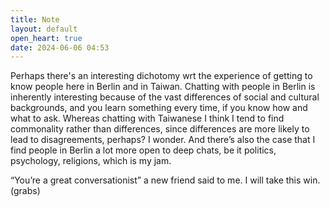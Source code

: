 ```yaml
---
title: Note
layout: default
open_heart: true
date: 2024-06-06 04:53
---
```


Perhaps there's an interesting dichotomy wrt the experience of  getting to know people here in Berlin and in Taiwan. Chatting with people in Berlin is inherently interesting because of the vast differences of social and cultural backgrounds, and you learn something every time, if you know how and what to ask. Whereas chatting with Taiwanese I think I tend to find commonality rather than differences, since differences are more likely to lead to disagreements, perhaps? I wonder. And there’s also the case that I find people in Berlin a lot more open to deep chats, be it politics, psychology, religions, which is my jam. 

“You’re a great conversationist” a new friend said to me. I will take this win. (grabs)
